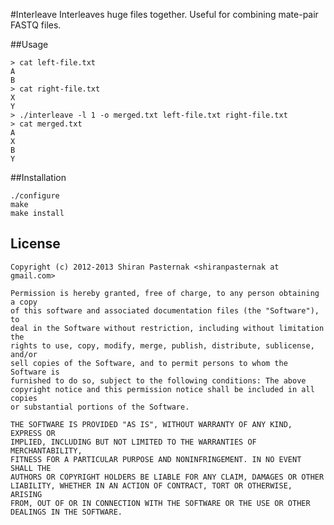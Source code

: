 #Interleave
Interleaves huge files together. Useful for combining mate-pair FASTQ files.

##Usage

    > cat left-file.txt
    A
    B
    > cat right-file.txt
    X
    Y
    > ./interleave -l 1 -o merged.txt left-file.txt right-file.txt
    > cat merged.txt
    A
    X
    B
    Y

##Installation

    ./configure
    make
    make install
    
## License

    Copyright (c) 2012-2013 Shiran Pasternak <shiranpasternak at gmail.com>

    Permission is hereby granted, free of charge, to any person obtaining a copy
    of this software and associated documentation files (the "Software"), to
    deal in the Software without restriction, including without limitation the
    rights to use, copy, modify, merge, publish, distribute, sublicense, and/or
    sell copies of the Software, and to permit persons to whom the Software is
    furnished to do so, subject to the following conditions: The above
    copyright notice and this permission notice shall be included in all copies
    or substantial portions of the Software.

    THE SOFTWARE IS PROVIDED "AS IS", WITHOUT WARRANTY OF ANY KIND, EXPRESS OR
    IMPLIED, INCLUDING BUT NOT LIMITED TO THE WARRANTIES OF MERCHANTABILITY,
    FITNESS FOR A PARTICULAR PURPOSE AND NONINFRINGEMENT. IN NO EVENT SHALL THE
    AUTHORS OR COPYRIGHT HOLDERS BE LIABLE FOR ANY CLAIM, DAMAGES OR OTHER
    LIABILITY, WHETHER IN AN ACTION OF CONTRACT, TORT OR OTHERWISE, ARISING
    FROM, OUT OF OR IN CONNECTION WITH THE SOFTWARE OR THE USE OR OTHER
    DEALINGS IN THE SOFTWARE.
